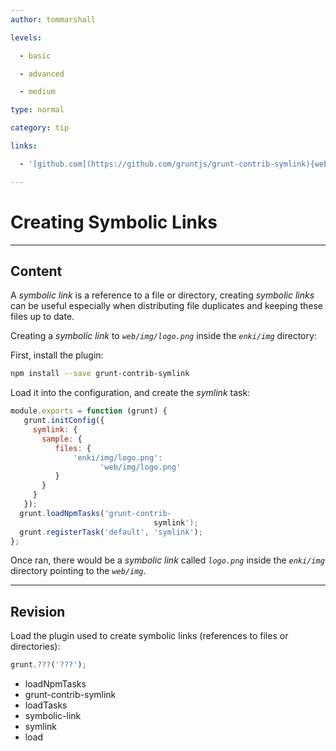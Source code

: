 ```yaml
---
author: tommarshall

levels:

  - basic

  - advanced

  - medium

type: normal

category: tip

links:

  - '[github.com](https://github.com/gruntjs/grunt-contrib-symlink){website}'

---
```

# Creating Symbolic Links

---
## Content

A *symbolic link* is a reference to a file or directory, creating *symbolic links* can be useful especially when distributing file duplicates and keeping these files up to date.

Creating a *symbolic link* to *`web/img/logo.png`* inside the *`enki/img`* directory:

First, install the plugin:
```bash
npm install --save grunt-contrib-symlink
```
Load it into the configuration, and create the *symlink* task:
```javaScript
module.exports = function (grunt) {
   grunt.initConfig({
     symlink: {
       sample: {
          files: {
              'enki/img/logo.png': 
                    'web/img/logo.png'
          }
       }
     }
   });
  grunt.loadNpmTasks('grunt-contrib-
                                symlink');
  grunt.registerTask('default', 'symlink');
};
```
Once ran, there would be a *symbolic link* called *`logo.png`* inside the *`enki/img`* directory pointing to the *`web/img`*.

---
## Revision

Load the plugin used to create symbolic links (references to files or directories):

```javascript
grunt.???('???');
```

* loadNpmTasks
* grunt-contrib-symlink
* loadTasks
* symbolic-link
* symlink
* load